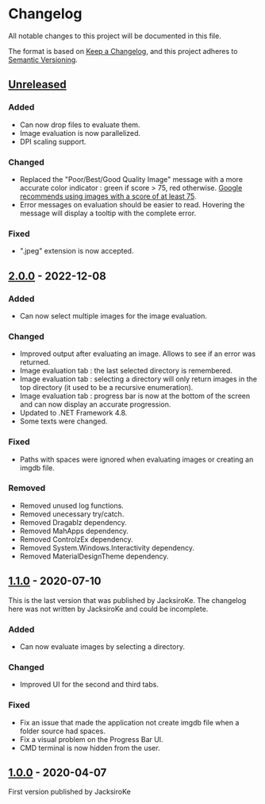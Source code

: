 # Changelog

All notable changes to this project will be documented in this file.

The format is based on [Keep a Changelog](https://keepachangelog.com/en/1.0.0/),
and this project adheres to [Semantic Versioning](https://semver.org/spec/v2.0.0.html).

## [Unreleased]

### Added

- Can now drop files to evaluate them.
- Image evaluation is now parallelized.
- DPI scaling support.

### Changed

- Replaced the "Poor/Best/Good Quality Image" message with a more accurate color indicator : green if score > 75, red otherwise. [Google recommends using images with a score of at least 75](https://developers.google.com/ar/develop/augmented-images/arcoreimg).
- Error messages on evaluation should be easier to read. Hovering the message will display a tooltip with the complete error.

### Fixed

- ".jpeg" extension is now accepted.

## [2.0.0] - 2022-12-08

### Added

- Can now select multiple images for the image evaluation.

### Changed

- Improved output after evaluating an image. Allows to see if an error was returned.
- Image evaluation tab : the last selected directory is remembered.
- Image evaluation tab : selecting a directory will only return images in the top directory (it used to be a recursive enumeration).
- Image evaluation tab : progress bar is now at the bottom of the screen and can now display an accurate progression.
- Updated to .NET Framework 4.8.
- Some texts were changed.

### Fixed

- Paths with spaces were ignored when evaluating images or creating an imgdb file.

### Removed

- Removed unused log functions.
- Removed unecessary try/catch.
- Removed Dragablz dependency.
- Removed MahApps dependency.
- Removed ControlzEx dependency.
- Removed System.Windows.Interactivity dependency.
- Removed MaterialDesignTheme dependency.

## [1.1.0] - 2020-07-10

This is the last version that was published by JacksiroKe. The changelog here was not written by JacksiroKe and could be incomplete.

### Added

- Can now evaluate images by selecting a directory.

### Changed

- Improved UI for the second and third tabs.

### Fixed

- Fix an issue that made the application not create imgdb file when a folder source had spaces.
- Fix a visual problem on the Progress Bar UI.
- CMD terminal is now hidden from the user.

## [1.0.0] - 2020-04-07

First version published by JacksiroKe

[Unreleased]: https://github.com/Mythique/arcoreimg/compare/v2.0.0...HEAD
[2.0.0]: https://github.com/Mythique/arcoreimg/compare/v1.1.0...v2.0.0
[1.1.0]: https://github.com/Mythique/arcoreimg/compare/v1.0.0...v1.1.0
[1.0.0]: https://github.com/Mythique/arcoreimg/releases/tag/v1.0.0
